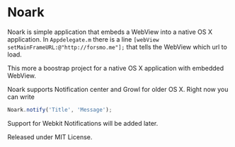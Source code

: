 # Noark

Noark is simple application that embeds a WebView into a native OS X application. In `Appdelegate.m` there is a line `[webView setMainFrameURL:@"http://forsmo.me"];` that tells the WebView which url to load.

This more a boostrap project for a native OS X application with embedded WebView.

Noark supports Notification center and Growl for older OS X. Right now you can write

```javascript
Noark.notify('Title', 'Message');
```

Support for Webkit Notifications will be added later.

Released under MIT License.